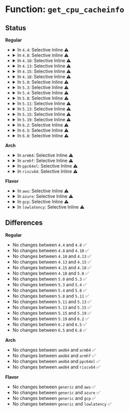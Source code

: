 # Function: <code>get_cpu_cacheinfo</code>

## Status
<b>Regular</b>
<ul>
<li>
<details>
<summary>In <code>4.4</code>: Selective Inline ⚠️</summary>

```c
struct cpu_cacheinfo *get_cpu_cacheinfo(unsigned int cpu);
```

**Collision:** Unique Global

**Inline:** Selective

**Transformation:** False

**Instances:**

```
In drivers/base/cacheinfo.c (ffffffff8155248b)
Location: drivers/base/cacheinfo.c:37
Inline: True
Inline callers:
  - drivers/base/cacheinfo.c:free_cache_attributes
  - drivers/base/cacheinfo.c:free_cache_attributes
  - drivers/base/cacheinfo.c:detect_cache_attributes
  - drivers/base/cacheinfo.c:detect_cache_attributes
  - drivers/base/cacheinfo.c:cache_add_dev
Direct callers:
  - arch/x86/kernel/cpu/intel_cacheinfo.c:_init_cache_level
  - arch/x86/kernel/cpu/intel_cacheinfo.c:_populate_cache_leaves
  - arch/x86/kernel/cpu/intel_cacheinfo.c:_populate_cache_leaves
  - arch/x86/kernel/cpu/intel_cacheinfo.c:_populate_cache_leaves
  - arch/x86/kernel/cpu/intel_cacheinfo.c:_populate_cache_leaves
  - arch/x86/kernel/cpu/intel_cacheinfo.c:_populate_cache_leaves
  - arch/x86/kernel/cpu/intel_cacheinfo.c:_populate_cache_leaves
```
**Symbols:**

```
ffffffff81552560-ffffffff8155257c: get_cpu_cacheinfo (STB_GLOBAL)
```
</details>
</li>
<li>
<details>
<summary>In <code>4.8</code>: Selective Inline ⚠️</summary>

```c
struct cpu_cacheinfo *get_cpu_cacheinfo(unsigned int cpu);
```

**Collision:** Unique Global

**Inline:** Selective

**Transformation:** False

**Instances:**

```
In drivers/base/cacheinfo.c (ffffffff815a46f5)
Location: drivers/base/cacheinfo.c:37
Inline: True
Inline callers:
  - drivers/base/cacheinfo.c:cache_add_dev
  - drivers/base/cacheinfo.c:detect_cache_attributes
  - drivers/base/cacheinfo.c:detect_cache_attributes
  - drivers/base/cacheinfo.c:free_cache_attributes
  - drivers/base/cacheinfo.c:free_cache_attributes
Direct callers:
  - arch/x86/kernel/cpu/intel_cacheinfo.c:_populate_cache_leaves
  - arch/x86/kernel/cpu/intel_cacheinfo.c:_populate_cache_leaves
  - arch/x86/kernel/cpu/intel_cacheinfo.c:_populate_cache_leaves
  - arch/x86/kernel/cpu/intel_cacheinfo.c:_populate_cache_leaves
  - arch/x86/kernel/cpu/intel_cacheinfo.c:_populate_cache_leaves
  - arch/x86/kernel/cpu/intel_cacheinfo.c:_populate_cache_leaves
  - arch/x86/kernel/cpu/intel_cacheinfo.c:_init_cache_level
```
**Symbols:**

```
ffffffff815a4500-ffffffff815a451c: get_cpu_cacheinfo (STB_GLOBAL)
```
</details>
</li>
<li>
<details>
<summary>In <code>4.10</code>: Selective Inline ⚠️</summary>

```c
struct cpu_cacheinfo *get_cpu_cacheinfo(unsigned int cpu);
```

**Collision:** Unique Global

**Inline:** Selective

**Transformation:** False

**Instances:**

```
In drivers/base/cacheinfo.c (ffffffff815d2a2e)
Location: drivers/base/cacheinfo.c:40
Inline: True
Inline callers:
  - drivers/base/cacheinfo.c:free_cache_attributes
  - drivers/base/cacheinfo.c:free_cache_attributes
Direct callers:
  - arch/x86/kernel/cpu/intel_cacheinfo.c:_populate_cache_leaves
  - arch/x86/kernel/cpu/intel_cacheinfo.c:_populate_cache_leaves
  - arch/x86/kernel/cpu/intel_cacheinfo.c:_populate_cache_leaves
  - arch/x86/kernel/cpu/intel_cacheinfo.c:_populate_cache_leaves
  - arch/x86/kernel/cpu/intel_cacheinfo.c:_populate_cache_leaves
  - arch/x86/kernel/cpu/intel_cacheinfo.c:_populate_cache_leaves
  - arch/x86/kernel/cpu/intel_cacheinfo.c:_init_cache_level
  - arch/x86/kernel/cpu/intel_rdt.c:get_cache_id
```
**Symbols:**

```
ffffffff815d2ce0-ffffffff815d2cfc: get_cpu_cacheinfo (STB_GLOBAL)
```
</details>
</li>
<li>
<details>
<summary>In <code>4.13</code>: Selective Inline ⚠️</summary>

```c
struct cpu_cacheinfo *get_cpu_cacheinfo(unsigned int cpu);
```

**Collision:** Unique Global

**Inline:** Selective

**Transformation:** False

**Instances:**

```
In drivers/base/cacheinfo.c (ffffffff815e7595)
Location: drivers/base/cacheinfo.c:40
Inline: True
Direct callers:
  - arch/x86/kernel/cpu/intel_cacheinfo.c:_populate_cache_leaves
  - arch/x86/kernel/cpu/intel_cacheinfo.c:_populate_cache_leaves
  - arch/x86/kernel/cpu/intel_cacheinfo.c:_populate_cache_leaves
  - arch/x86/kernel/cpu/intel_cacheinfo.c:_populate_cache_leaves
  - arch/x86/kernel/cpu/intel_cacheinfo.c:_populate_cache_leaves
  - arch/x86/kernel/cpu/intel_cacheinfo.c:_populate_cache_leaves
  - arch/x86/kernel/cpu/intel_cacheinfo.c:_init_cache_level
  - arch/x86/kernel/cpu/intel_rdt.c:get_cache_id
```
**Symbols:**

```
ffffffff815e7850-ffffffff815e786c: get_cpu_cacheinfo (STB_GLOBAL)
```
</details>
</li>
<li>
<details>
<summary>In <code>4.15</code>: Selective Inline ⚠️</summary>

```c
struct cpu_cacheinfo *get_cpu_cacheinfo(unsigned int cpu);
```

**Collision:** Unique Global

**Inline:** Selective

**Transformation:** False

**Instances:**

```
In drivers/base/cacheinfo.c (ffffffff8164e965)
Location: drivers/base/cacheinfo.c:40
Inline: True
Direct callers:
  - arch/x86/kernel/cpu/intel_cacheinfo.c:_populate_cache_leaves
  - arch/x86/kernel/cpu/intel_cacheinfo.c:_populate_cache_leaves
  - arch/x86/kernel/cpu/intel_cacheinfo.c:_populate_cache_leaves
  - arch/x86/kernel/cpu/intel_cacheinfo.c:_populate_cache_leaves
  - arch/x86/kernel/cpu/intel_cacheinfo.c:_populate_cache_leaves
  - arch/x86/kernel/cpu/intel_cacheinfo.c:_populate_cache_leaves
  - arch/x86/kernel/cpu/intel_cacheinfo.c:_init_cache_level
  - arch/x86/kernel/cpu/intel_rdt.c:get_cache_id
```
**Symbols:**

```
ffffffff8164ec00-ffffffff8164ec1c: get_cpu_cacheinfo (STB_GLOBAL)
```
</details>
</li>
<li>
<details>
<summary>In <code>4.18</code>: Selective Inline ⚠️</summary>

```c
struct cpu_cacheinfo *get_cpu_cacheinfo(unsigned int cpu);
```

**Collision:** Unique Global

**Inline:** Selective

**Transformation:** False

**Instances:**

```
In drivers/base/cacheinfo.c (ffffffff8168a0b5)
Location: drivers/base/cacheinfo.c:29
Inline: True
Direct callers:
  - arch/x86/kernel/cpu/cacheinfo.c:_populate_cache_leaves
  - arch/x86/kernel/cpu/cacheinfo.c:_populate_cache_leaves
  - arch/x86/kernel/cpu/cacheinfo.c:_populate_cache_leaves
  - arch/x86/kernel/cpu/cacheinfo.c:_populate_cache_leaves
  - arch/x86/kernel/cpu/cacheinfo.c:_populate_cache_leaves
  - arch/x86/kernel/cpu/cacheinfo.c:_populate_cache_leaves
  - arch/x86/kernel/cpu/cacheinfo.c:_init_cache_level
  - arch/x86/kernel/cpu/intel_rdt.c:get_cache_id
```
**Symbols:**

```
ffffffff8168a390-ffffffff8168a3ac: get_cpu_cacheinfo (STB_GLOBAL)
```
</details>
</li>
<li>
<details>
<summary>In <code>5.0</code>: Selective Inline ⚠️</summary>

```c
struct cpu_cacheinfo *get_cpu_cacheinfo(unsigned int cpu);
```

**Collision:** Unique Global

**Inline:** Selective

**Transformation:** False

**Instances:**

```
In drivers/base/cacheinfo.c (ffffffff816a95b5)
Location: drivers/base/cacheinfo.c:29
Inline: True
Direct callers:
  - arch/x86/kernel/cpu/cacheinfo.c:_populate_cache_leaves
  - arch/x86/kernel/cpu/cacheinfo.c:_populate_cache_leaves
  - arch/x86/kernel/cpu/cacheinfo.c:_populate_cache_leaves
  - arch/x86/kernel/cpu/cacheinfo.c:_populate_cache_leaves
  - arch/x86/kernel/cpu/cacheinfo.c:_populate_cache_leaves
  - arch/x86/kernel/cpu/cacheinfo.c:_populate_cache_leaves
  - arch/x86/kernel/cpu/cacheinfo.c:_init_cache_level
  - arch/x86/kernel/cpu/resctrl/core.c:get_cache_id
  - arch/x86/kernel/cpu/resctrl/rdtgroup.c:rdtgroup_cbm_to_size
  - arch/x86/kernel/cpu/resctrl/pseudo_lock.c:rdtgroup_pseudo_lock_create
```
**Symbols:**

```
ffffffff816a9890-ffffffff816a98ac: get_cpu_cacheinfo (STB_GLOBAL)
```
</details>
</li>
<li>
<details>
<summary>In <code>5.3</code>: Selective Inline ⚠️</summary>

```c
struct cpu_cacheinfo *get_cpu_cacheinfo(unsigned int cpu);
```

**Collision:** Unique Global

**Inline:** Selective

**Transformation:** False

**Instances:**

```
In drivers/base/cacheinfo.c (ffffffff816e2bb5)
Location: drivers/base/cacheinfo.c:29
Inline: True
Direct callers:
  - arch/x86/kernel/cpu/cacheinfo.c:_init_cache_level
  - arch/x86/kernel/cpu/cacheinfo.c:__populate_cache_leaves
  - arch/x86/kernel/cpu/cacheinfo.c:__populate_cache_leaves
  - arch/x86/kernel/cpu/cacheinfo.c:__populate_cache_leaves
  - arch/x86/kernel/cpu/cacheinfo.c:__populate_cache_leaves
  - arch/x86/kernel/cpu/cacheinfo.c:__populate_cache_leaves
  - arch/x86/kernel/cpu/cacheinfo.c:__populate_cache_leaves
  - arch/x86/kernel/cpu/resctrl/core.c:get_cache_id
  - arch/x86/kernel/cpu/resctrl/rdtgroup.c:rdtgroup_cbm_to_size
  - arch/x86/kernel/cpu/resctrl/pseudo_lock.c:rdtgroup_pseudo_lock_create
```
**Symbols:**

```
ffffffff816e2e90-ffffffff816e2eac: get_cpu_cacheinfo (STB_GLOBAL)
```
</details>
</li>
<li>
<details>
<summary>In <code>5.4</code>: Selective Inline ⚠️</summary>

```c
struct cpu_cacheinfo *get_cpu_cacheinfo(unsigned int cpu);
```

**Collision:** Unique Global

**Inline:** Selective

**Transformation:** False

**Instances:**

```
In drivers/base/cacheinfo.c (ffffffff81706d65)
Location: drivers/base/cacheinfo.c:29
Inline: True
Direct callers:
  - arch/x86/kernel/cpu/cacheinfo.c:_init_cache_level
  - arch/x86/kernel/cpu/cacheinfo.c:__populate_cache_leaves
  - arch/x86/kernel/cpu/cacheinfo.c:__populate_cache_leaves
  - arch/x86/kernel/cpu/cacheinfo.c:__populate_cache_leaves
  - arch/x86/kernel/cpu/cacheinfo.c:__populate_cache_leaves
  - arch/x86/kernel/cpu/cacheinfo.c:__populate_cache_leaves
  - arch/x86/kernel/cpu/cacheinfo.c:__populate_cache_leaves
  - arch/x86/kernel/cpu/resctrl/core.c:get_cache_id
  - arch/x86/kernel/cpu/resctrl/rdtgroup.c:rdtgroup_cbm_to_size
  - arch/x86/kernel/cpu/resctrl/pseudo_lock.c:rdtgroup_pseudo_lock_create
```
**Symbols:**

```
ffffffff81707040-ffffffff8170705c: get_cpu_cacheinfo (STB_GLOBAL)
```
</details>
</li>
<li>
<details>
<summary>In <code>5.8</code>: Selective Inline ⚠️</summary>

```c
struct cpu_cacheinfo *get_cpu_cacheinfo(unsigned int cpu);
```

**Collision:** Unique Global

**Inline:** Selective

**Transformation:** False

**Instances:**

```
In drivers/base/cacheinfo.c (ffffffff817c2025)
Location: drivers/base/cacheinfo.c:29
Inline: True
Inline callers:
  - drivers/base/cacheinfo.c:cache_add_dev
  - drivers/base/cacheinfo.c:cache_shared_cpu_map_remove
  - drivers/base/cacheinfo.c:cache_shared_cpu_map_remove
  - drivers/base/cacheinfo.c:cache_shared_cpu_map_setup
  - drivers/base/cacheinfo.c:cache_shared_cpu_map_setup
Direct callers:
  - arch/x86/kernel/cpu/cacheinfo.c:_init_cache_level
  - arch/x86/kernel/cpu/cacheinfo.c:__populate_cache_leaves
  - arch/x86/kernel/cpu/cacheinfo.c:__cache_cpumap_setup
  - arch/x86/kernel/cpu/cacheinfo.c:__cache_cpumap_setup
  - arch/x86/kernel/cpu/cacheinfo.c:__cache_amd_cpumap_setup
  - arch/x86/kernel/cpu/cacheinfo.c:__cache_amd_cpumap_setup
  - arch/x86/kernel/cpu/cacheinfo.c:__cache_amd_cpumap_setup
  - arch/x86/kernel/cpu/resctrl/core.c:domain_remove_cpu
  - arch/x86/kernel/cpu/resctrl/core.c:domain_add_cpu
  - arch/x86/kernel/cpu/resctrl/rdtgroup.c:rdtgroup_cbm_to_size
  - arch/x86/kernel/cpu/resctrl/pseudo_lock.c:pseudo_lock_region_init
```
**Symbols:**

```
ffffffff817c1db0-ffffffff817c1dcc: get_cpu_cacheinfo (STB_GLOBAL)
```
</details>
</li>
<li>
<details>
<summary>In <code>5.11</code>: Selective Inline ⚠️</summary>

```c
struct cpu_cacheinfo *get_cpu_cacheinfo(unsigned int cpu);
```

**Collision:** Unique Global

**Inline:** Selective

**Transformation:** False

**Instances:**

```
In drivers/base/cacheinfo.c (ffffffff817d7245)
Location: drivers/base/cacheinfo.c:29
Inline: True
Inline callers:
  - drivers/base/cacheinfo.c:cache_add_dev
  - drivers/base/cacheinfo.c:cache_shared_cpu_map_remove
  - drivers/base/cacheinfo.c:cache_shared_cpu_map_remove
  - drivers/base/cacheinfo.c:cache_shared_cpu_map_setup
  - drivers/base/cacheinfo.c:cache_shared_cpu_map_setup
Direct callers:
  - arch/x86/kernel/cpu/cacheinfo.c:_init_cache_level
  - arch/x86/kernel/cpu/cacheinfo.c:__populate_cache_leaves
  - arch/x86/kernel/cpu/cacheinfo.c:__cache_cpumap_setup
  - arch/x86/kernel/cpu/cacheinfo.c:__cache_cpumap_setup
  - arch/x86/kernel/cpu/cacheinfo.c:__cache_amd_cpumap_setup
  - arch/x86/kernel/cpu/cacheinfo.c:__cache_amd_cpumap_setup
  - arch/x86/kernel/cpu/cacheinfo.c:__cache_amd_cpumap_setup
  - arch/x86/kernel/cpu/resctrl/core.c:domain_remove_cpu
  - arch/x86/kernel/cpu/resctrl/core.c:domain_add_cpu
  - arch/x86/kernel/cpu/resctrl/rdtgroup.c:rdtgroup_cbm_to_size
  - arch/x86/kernel/cpu/resctrl/pseudo_lock.c:pseudo_lock_region_init
```
**Symbols:**

```
ffffffff817d6fd0-ffffffff817d6fec: get_cpu_cacheinfo (STB_GLOBAL)
```
</details>
</li>
<li>
<details>
<summary>In <code>5.13</code>: Selective Inline ⚠️</summary>

```c
struct cpu_cacheinfo *get_cpu_cacheinfo(unsigned int cpu);
```

**Collision:** Unique Global

**Inline:** Selective

**Transformation:** False

**Instances:**

```
In drivers/base/cacheinfo.c (ffffffff817babe5)
Location: drivers/base/cacheinfo.c:29
Inline: True
Inline callers:
  - drivers/base/cacheinfo.c:cache_add_dev
  - drivers/base/cacheinfo.c:cache_shared_cpu_map_remove
  - drivers/base/cacheinfo.c:cache_shared_cpu_map_remove
  - drivers/base/cacheinfo.c:cache_shared_cpu_map_setup
  - drivers/base/cacheinfo.c:cache_shared_cpu_map_setup
Direct callers:
  - arch/x86/kernel/cpu/cacheinfo.c:_init_cache_level
  - arch/x86/kernel/cpu/cacheinfo.c:__populate_cache_leaves
  - arch/x86/kernel/cpu/cacheinfo.c:__populate_cache_leaves
  - arch/x86/kernel/cpu/cacheinfo.c:__populate_cache_leaves
  - arch/x86/kernel/cpu/cacheinfo.c:__cache_amd_cpumap_setup
  - arch/x86/kernel/cpu/cacheinfo.c:__cache_amd_cpumap_setup
  - arch/x86/kernel/cpu/resctrl/core.c:domain_remove_cpu
  - arch/x86/kernel/cpu/resctrl/core.c:domain_add_cpu
  - arch/x86/kernel/cpu/resctrl/rdtgroup.c:rdtgroup_cbm_to_size
  - arch/x86/kernel/cpu/resctrl/pseudo_lock.c:pseudo_lock_region_alloc
```
**Symbols:**

```
ffffffff817baa20-ffffffff817baa3c: get_cpu_cacheinfo (STB_GLOBAL)
```
</details>
</li>
<li>
<details>
<summary>In <code>5.15</code>: Selective Inline ⚠️</summary>

```c
struct cpu_cacheinfo *get_cpu_cacheinfo(unsigned int cpu);
```

**Collision:** Unique Global

**Inline:** Selective

**Transformation:** False

**Instances:**

```
In drivers/base/cacheinfo.c (ffffffff81844b65)
Location: drivers/base/cacheinfo.c:29
Inline: True
Inline callers:
  - drivers/base/cacheinfo.c:cache_add_dev
  - drivers/base/cacheinfo.c:cache_shared_cpu_map_remove
  - drivers/base/cacheinfo.c:cache_shared_cpu_map_remove
  - drivers/base/cacheinfo.c:cache_shared_cpu_map_setup
  - drivers/base/cacheinfo.c:cache_shared_cpu_map_setup
Direct callers:
  - arch/x86/kernel/cpu/cacheinfo.c:populate_cache_leaves
  - arch/x86/kernel/cpu/cacheinfo.c:init_cache_level
  - arch/x86/kernel/cpu/cacheinfo.c:__cache_cpumap_setup
  - arch/x86/kernel/cpu/cacheinfo.c:__cache_cpumap_setup
  - arch/x86/kernel/cpu/cacheinfo.c:__cache_amd_cpumap_setup
  - arch/x86/kernel/cpu/cacheinfo.c:__cache_amd_cpumap_setup
  - arch/x86/kernel/cpu/resctrl/core.c:domain_remove_cpu
  - arch/x86/kernel/cpu/resctrl/core.c:domain_add_cpu
  - arch/x86/kernel/cpu/resctrl/rdtgroup.c:rdtgroup_cbm_to_size
  - arch/x86/kernel/cpu/resctrl/pseudo_lock.c:pseudo_lock_region_alloc
```
**Symbols:**

```
ffffffff818448d0-ffffffff81844916: get_cpu_cacheinfo (STB_GLOBAL)
```
</details>
</li>
<li>
<details>
<summary>In <code>5.19</code>: Selective Inline ⚠️</summary>

```c
struct cpu_cacheinfo *get_cpu_cacheinfo(unsigned int cpu);
```

**Collision:** Unique Global

**Inline:** Selective

**Transformation:** False

**Instances:**

```
In drivers/base/cacheinfo.c (ffffffff81988d85)
Location: drivers/base/cacheinfo.c:29
Inline: True
Inline callers:
  - drivers/base/cacheinfo.c:cache_add_dev
  - drivers/base/cacheinfo.c:cache_shared_cpu_map_remove
  - drivers/base/cacheinfo.c:cache_shared_cpu_map_remove
  - drivers/base/cacheinfo.c:cache_shared_cpu_map_setup
  - drivers/base/cacheinfo.c:cache_shared_cpu_map_setup
Direct callers:
  - arch/x86/kernel/cpu/cacheinfo.c:populate_cache_leaves
  - arch/x86/kernel/cpu/cacheinfo.c:init_cache_level
  - arch/x86/kernel/cpu/cacheinfo.c:__cache_cpumap_setup
  - arch/x86/kernel/cpu/cacheinfo.c:__cache_cpumap_setup
  - arch/x86/kernel/cpu/cacheinfo.c:__cache_amd_cpumap_setup
  - arch/x86/kernel/cpu/cacheinfo.c:__cache_amd_cpumap_setup
  - arch/x86/kernel/cpu/resctrl/core.c:domain_remove_cpu
  - arch/x86/kernel/cpu/resctrl/core.c:domain_add_cpu
  - arch/x86/kernel/cpu/resctrl/rdtgroup.c:rdtgroup_cbm_to_size
  - arch/x86/kernel/cpu/resctrl/pseudo_lock.c:pseudo_lock_region_alloc
```
**Symbols:**

```
ffffffff81988aa0-ffffffff81988aee: get_cpu_cacheinfo (STB_GLOBAL)
```
</details>
</li>
<li>
<details>
<summary>In <code>6.2</code>: Selective Inline ⚠️</summary>

```c
struct cpu_cacheinfo *get_cpu_cacheinfo(unsigned int cpu);
```

**Collision:** Unique Global

**Inline:** Selective

**Transformation:** False

**Instances:**

```
In drivers/base/cacheinfo.c (ffffffff81af71b1)
Location: drivers/base/cacheinfo.c:31
Inline: True
Inline callers:
  - drivers/base/cacheinfo.c:cache_shared_cpu_map_remove
  - drivers/base/cacheinfo.c:cache_shared_cpu_map_setup
  - drivers/base/cacheinfo.c:cache_shared_cpu_map_setup
Direct callers:
  - arch/x86/kernel/cpu/cacheinfo.c:populate_cache_leaves
  - arch/x86/kernel/cpu/cacheinfo.c:init_cache_level
  - arch/x86/kernel/cpu/cacheinfo.c:__cache_cpumap_setup
  - arch/x86/kernel/cpu/cacheinfo.c:__cache_cpumap_setup
  - arch/x86/kernel/cpu/cacheinfo.c:__cache_amd_cpumap_setup
  - arch/x86/kernel/cpu/cacheinfo.c:__cache_amd_cpumap_setup
  - arch/x86/kernel/cpu/resctrl/core.c:domain_remove_cpu
  - arch/x86/kernel/cpu/resctrl/core.c:domain_add_cpu
  - arch/x86/kernel/cpu/resctrl/rdtgroup.c:rdtgroup_cbm_to_size
  - arch/x86/kernel/cpu/resctrl/pseudo_lock.c:rdtgroup_pseudo_lock_create
```
**Symbols:**

```
ffffffff81af7720-ffffffff81af776e: get_cpu_cacheinfo (STB_GLOBAL)
```
</details>
</li>
<li>
<details>
<summary>In <code>6.5</code>: Selective Inline ⚠️</summary>

```c
struct cpu_cacheinfo *get_cpu_cacheinfo(unsigned int cpu);
```

**Collision:** Unique Global

**Inline:** Selective

**Transformation:** False

**Instances:**

```
In drivers/base/cacheinfo.c (ffffffff81b462a2)
Location: drivers/base/cacheinfo.c:34
Inline: True
Inline callers:
  - drivers/base/cacheinfo.c:fetch_cache_info
  - drivers/base/cacheinfo.c:cache_shared_cpu_map_remove
  - drivers/base/cacheinfo.c:cache_shared_cpu_map_remove
  - drivers/base/cacheinfo.c:cache_shared_cpu_map_setup
  - drivers/base/cacheinfo.c:cache_shared_cpu_map_setup
Direct callers:
  - arch/x86/kernel/cpu/cacheinfo.c:populate_cache_leaves
  - arch/x86/kernel/cpu/cacheinfo.c:init_cache_level
  - arch/x86/kernel/cpu/cacheinfo.c:__cache_cpumap_setup
  - arch/x86/kernel/cpu/cacheinfo.c:__cache_cpumap_setup
  - arch/x86/kernel/cpu/cacheinfo.c:__cache_amd_cpumap_setup
  - arch/x86/kernel/cpu/cacheinfo.c:__cache_amd_cpumap_setup
  - arch/x86/kernel/cpu/resctrl/core.c:domain_remove_cpu
  - arch/x86/kernel/cpu/resctrl/core.c:domain_add_cpu
  - arch/x86/kernel/cpu/resctrl/rdtgroup.c:rdtgroup_cbm_to_size
  - arch/x86/kernel/cpu/resctrl/pseudo_lock.c:rdtgroup_pseudo_lock_create
```
**Symbols:**

```
ffffffff81b45a70-ffffffff81b45abe: get_cpu_cacheinfo (STB_GLOBAL)
```
</details>
</li>
<li>
<details>
<summary>In <code>6.8</code>: Selective Inline ⚠️</summary>

```c
struct cpu_cacheinfo *get_cpu_cacheinfo(unsigned int cpu);
```

**Collision:** Unique Global

**Inline:** Selective

**Transformation:** False

**Instances:**

```
In drivers/base/cacheinfo.c (ffffffff81b9e4b5)
Location: drivers/base/cacheinfo.c:34
Inline: True
Inline callers:
  - drivers/base/cacheinfo.c:fetch_cache_info
  - drivers/base/cacheinfo.c:cache_shared_cpu_map_remove
  - drivers/base/cacheinfo.c:cache_shared_cpu_map_remove
  - drivers/base/cacheinfo.c:cache_shared_cpu_map_setup
  - drivers/base/cacheinfo.c:cache_shared_cpu_map_setup
Direct callers:
  - arch/x86/kernel/cpu/cacheinfo.c:populate_cache_leaves
  - arch/x86/kernel/cpu/cacheinfo.c:__cache_cpumap_setup
  - arch/x86/kernel/cpu/cacheinfo.c:__cache_cpumap_setup
  - arch/x86/kernel/cpu/cacheinfo.c:__cache_amd_cpumap_setup
  - arch/x86/kernel/cpu/cacheinfo.c:__cache_amd_cpumap_setup
  - arch/x86/kernel/cpu/cacheinfo.c:init_intel_cacheinfo
  - arch/x86/kernel/cpu/cacheinfo.c:init_intel_cacheinfo
  - arch/x86/kernel/cpu/cacheinfo.c:init_intel_cacheinfo
  - arch/x86/kernel/cpu/cacheinfo.c:init_intel_cacheinfo
  - arch/x86/kernel/cpu/cacheinfo.c:init_intel_cacheinfo
  - arch/x86/kernel/cpu/cacheinfo.c:init_hygon_cacheinfo
  - arch/x86/kernel/cpu/cacheinfo.c:init_amd_cacheinfo
  - arch/x86/kernel/cpu/cacheinfo.c:init_amd_cacheinfo
  - arch/x86/kernel/cpu/cacheinfo.c:init_amd_cacheinfo
  - arch/x86/kernel/cpu/resctrl/core.c:domain_remove_cpu
  - arch/x86/kernel/cpu/resctrl/core.c:domain_add_cpu
  - arch/x86/kernel/cpu/resctrl/rdtgroup.c:rdtgroup_cbm_to_size
  - arch/x86/kernel/cpu/resctrl/pseudo_lock.c:rdtgroup_pseudo_lock_create
  - mm/page_alloc.c:setup_pcp_cacheinfo
```
**Symbols:**

```
ffffffff81b9da60-ffffffff81b9daae: get_cpu_cacheinfo (STB_GLOBAL)
```
</details>
</li>
</ul>
<b>Arch</b>
<ul>
<li>
<details>
<summary>In <code>arm64</code>: Selective Inline ⚠️</summary>

```c
struct cpu_cacheinfo *get_cpu_cacheinfo(unsigned int cpu);
```

**Collision:** Unique Global

**Inline:** Selective

**Transformation:** False

**Instances:**

```
In drivers/base/cacheinfo.c (ffff8000108f4250)
Location: drivers/base/cacheinfo.c:29
Inline: True
Direct callers:
  - arch/arm64/kernel/cacheinfo.c:_populate_cache_leaves
  - arch/arm64/kernel/cacheinfo.c:_init_cache_level
  - drivers/acpi/pptt.c:cache_setup_acpi
  - drivers/acpi/pptt.c:cache_setup_acpi
  - drivers/acpi/pptt.c:cache_setup_acpi
```
**Symbols:**

```
ffff8000108f4488-ffff8000108f44c8: get_cpu_cacheinfo (STB_GLOBAL)
```
</details>
</li>
<li>
<details>
<summary>In <code>armhf</code>: Selective Inline ⚠️</summary>

```c
struct cpu_cacheinfo *get_cpu_cacheinfo(unsigned int cpu);
```

**Collision:** Unique Global

**Inline:** Selective

**Transformation:** False

**Instances:**

```
In drivers/base/cacheinfo.c (c09e0850)
Location: drivers/base/cacheinfo.c:29
Inline: True
```
**Symbols:**

```
c09e09d4-c09e0a04: get_cpu_cacheinfo (STB_GLOBAL)
```
</details>
</li>
<li>
<details>
<summary>In <code>ppc64el</code>: Selective Inline ⚠️</summary>

```c
struct cpu_cacheinfo *get_cpu_cacheinfo(unsigned int cpu);
```

**Collision:** Unique Global

**Inline:** Selective

**Transformation:** False

**Instances:**

```
In drivers/base/cacheinfo.c (c00000000098e180)
Location: drivers/base/cacheinfo.c:29
Inline: True
```
**Symbols:**

```
c00000000098e4a0-c00000000098e4d0: get_cpu_cacheinfo (STB_GLOBAL)
```
</details>
</li>
<li>
<details>
<summary>In <code>riscv64</code>: Selective Inline ⚠️</summary>

```c
struct cpu_cacheinfo *get_cpu_cacheinfo(unsigned int cpu);
```

**Collision:** Unique Global

**Inline:** Selective

**Transformation:** False

**Instances:**

```
In drivers/base/cacheinfo.c (ffffffe00058583e)
Location: drivers/base/cacheinfo.c:29
Inline: True
Direct callers:
  - arch/riscv/kernel/cacheinfo.c:_populate_cache_leaves
  - arch/riscv/kernel/cacheinfo.c:_init_cache_level
```
**Symbols:**

```
ffffffe000585a46-ffffffe000585a80: get_cpu_cacheinfo (STB_GLOBAL)
```
</details>
</li>
</ul>
<b>Flavor</b>
<ul>
<li>
<details>
<summary>In <code>aws</code>: Selective Inline ⚠️</summary>

```c
struct cpu_cacheinfo *get_cpu_cacheinfo(unsigned int cpu);
```

**Collision:** Unique Global

**Inline:** Selective

**Transformation:** False

**Instances:**

```
In drivers/base/cacheinfo.c (ffffffff816cc4b5)
Location: drivers/base/cacheinfo.c:29
Inline: True
Direct callers:
  - arch/x86/kernel/cpu/cacheinfo.c:_init_cache_level
  - arch/x86/kernel/cpu/cacheinfo.c:__populate_cache_leaves
  - arch/x86/kernel/cpu/cacheinfo.c:__populate_cache_leaves
  - arch/x86/kernel/cpu/cacheinfo.c:__populate_cache_leaves
  - arch/x86/kernel/cpu/cacheinfo.c:__populate_cache_leaves
  - arch/x86/kernel/cpu/cacheinfo.c:__populate_cache_leaves
  - arch/x86/kernel/cpu/cacheinfo.c:__populate_cache_leaves
  - arch/x86/kernel/cpu/resctrl/core.c:get_cache_id
  - arch/x86/kernel/cpu/resctrl/rdtgroup.c:rdtgroup_cbm_to_size
  - arch/x86/kernel/cpu/resctrl/pseudo_lock.c:rdtgroup_pseudo_lock_create
```
**Symbols:**

```
ffffffff816cc790-ffffffff816cc7ac: get_cpu_cacheinfo (STB_GLOBAL)
```
</details>
</li>
<li>
<details>
<summary>In <code>azure</code>: Selective Inline ⚠️</summary>

```c
struct cpu_cacheinfo *get_cpu_cacheinfo(unsigned int cpu);
```

**Collision:** Unique Global

**Inline:** Selective

**Transformation:** False

**Instances:**

```
In drivers/base/cacheinfo.c (ffffffff816a77e5)
Location: drivers/base/cacheinfo.c:29
Inline: True
Direct callers:
  - arch/x86/kernel/cpu/cacheinfo.c:_init_cache_level
  - arch/x86/kernel/cpu/cacheinfo.c:__populate_cache_leaves
  - arch/x86/kernel/cpu/cacheinfo.c:__populate_cache_leaves
  - arch/x86/kernel/cpu/cacheinfo.c:__populate_cache_leaves
  - arch/x86/kernel/cpu/cacheinfo.c:__populate_cache_leaves
  - arch/x86/kernel/cpu/cacheinfo.c:__populate_cache_leaves
  - arch/x86/kernel/cpu/cacheinfo.c:__populate_cache_leaves
  - arch/x86/kernel/cpu/resctrl/core.c:get_cache_id
  - arch/x86/kernel/cpu/resctrl/rdtgroup.c:rdtgroup_cbm_to_size
  - arch/x86/kernel/cpu/resctrl/pseudo_lock.c:rdtgroup_pseudo_lock_create
```
**Symbols:**

```
ffffffff816a7ac0-ffffffff816a7adc: get_cpu_cacheinfo (STB_GLOBAL)
```
</details>
</li>
<li>
<details>
<summary>In <code>gcp</code>: Selective Inline ⚠️</summary>

```c
struct cpu_cacheinfo *get_cpu_cacheinfo(unsigned int cpu);
```

**Collision:** Unique Global

**Inline:** Selective

**Transformation:** False

**Instances:**

```
In drivers/base/cacheinfo.c (ffffffff816faa25)
Location: drivers/base/cacheinfo.c:29
Inline: True
Direct callers:
  - arch/x86/kernel/cpu/cacheinfo.c:_init_cache_level
  - arch/x86/kernel/cpu/cacheinfo.c:__populate_cache_leaves
  - arch/x86/kernel/cpu/cacheinfo.c:__populate_cache_leaves
  - arch/x86/kernel/cpu/cacheinfo.c:__populate_cache_leaves
  - arch/x86/kernel/cpu/cacheinfo.c:__populate_cache_leaves
  - arch/x86/kernel/cpu/cacheinfo.c:__populate_cache_leaves
  - arch/x86/kernel/cpu/cacheinfo.c:__populate_cache_leaves
  - arch/x86/kernel/cpu/resctrl/core.c:get_cache_id
  - arch/x86/kernel/cpu/resctrl/rdtgroup.c:rdtgroup_cbm_to_size
  - arch/x86/kernel/cpu/resctrl/pseudo_lock.c:rdtgroup_pseudo_lock_create
```
**Symbols:**

```
ffffffff816fad00-ffffffff816fad1c: get_cpu_cacheinfo (STB_GLOBAL)
```
</details>
</li>
<li>
<details>
<summary>In <code>lowlatency</code>: Selective Inline ⚠️</summary>

```c
struct cpu_cacheinfo *get_cpu_cacheinfo(unsigned int cpu);
```

**Collision:** Unique Global

**Inline:** Selective

**Transformation:** False

**Instances:**

```
In drivers/base/cacheinfo.c (ffffffff817152c5)
Location: drivers/base/cacheinfo.c:29
Inline: True
Direct callers:
  - arch/x86/kernel/cpu/cacheinfo.c:_init_cache_level
  - arch/x86/kernel/cpu/cacheinfo.c:__populate_cache_leaves
  - arch/x86/kernel/cpu/cacheinfo.c:__populate_cache_leaves
  - arch/x86/kernel/cpu/cacheinfo.c:__populate_cache_leaves
  - arch/x86/kernel/cpu/cacheinfo.c:__populate_cache_leaves
  - arch/x86/kernel/cpu/cacheinfo.c:__populate_cache_leaves
  - arch/x86/kernel/cpu/cacheinfo.c:__populate_cache_leaves
  - arch/x86/kernel/cpu/resctrl/core.c:get_cache_id
  - arch/x86/kernel/cpu/resctrl/rdtgroup.c:rdtgroup_cbm_to_size
  - arch/x86/kernel/cpu/resctrl/pseudo_lock.c:rdtgroup_pseudo_lock_create
```
**Symbols:**

```
ffffffff817155a0-ffffffff817155bc: get_cpu_cacheinfo (STB_GLOBAL)
```
</details>
</li>
</ul>

## Differences
<b>Regular</b>
<ul>
<li>
No changes between <code>4.4</code> and <code>4.8</code> ✅
</li>
<li>
No changes between <code>4.8</code> and <code>4.10</code> ✅
</li>
<li>
No changes between <code>4.10</code> and <code>4.13</code> ✅
</li>
<li>
No changes between <code>4.13</code> and <code>4.15</code> ✅
</li>
<li>
No changes between <code>4.15</code> and <code>4.18</code> ✅
</li>
<li>
No changes between <code>4.18</code> and <code>5.0</code> ✅
</li>
<li>
No changes between <code>5.0</code> and <code>5.3</code> ✅
</li>
<li>
No changes between <code>5.3</code> and <code>5.4</code> ✅
</li>
<li>
No changes between <code>5.4</code> and <code>5.8</code> ✅
</li>
<li>
No changes between <code>5.8</code> and <code>5.11</code> ✅
</li>
<li>
No changes between <code>5.11</code> and <code>5.13</code> ✅
</li>
<li>
No changes between <code>5.13</code> and <code>5.15</code> ✅
</li>
<li>
No changes between <code>5.15</code> and <code>5.19</code> ✅
</li>
<li>
No changes between <code>5.19</code> and <code>6.2</code> ✅
</li>
<li>
No changes between <code>6.2</code> and <code>6.5</code> ✅
</li>
<li>
No changes between <code>6.5</code> and <code>6.8</code> ✅
</li>
</ul>
<b>Arch</b>
<ul>
<li>
No changes between <code>amd64</code> and <code>arm64</code> ✅
</li>
<li>
No changes between <code>amd64</code> and <code>armhf</code> ✅
</li>
<li>
No changes between <code>amd64</code> and <code>ppc64el</code> ✅
</li>
<li>
No changes between <code>amd64</code> and <code>riscv64</code> ✅
</li>
</ul>
<b>Flavor</b>
<ul>
<li>
No changes between <code>generic</code> and <code>aws</code> ✅
</li>
<li>
No changes between <code>generic</code> and <code>azure</code> ✅
</li>
<li>
No changes between <code>generic</code> and <code>gcp</code> ✅
</li>
<li>
No changes between <code>generic</code> and <code>lowlatency</code> ✅
</li>
</ul>
